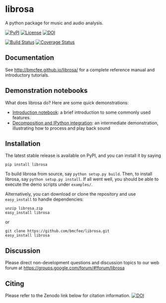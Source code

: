librosa
=======
A python package for music and audio analysis.  

[![PyPI](https://img.shields.io/pypi/v/librosa.svg)](https://pypi.python.org/pypi/librosa)
[![License](https://img.shields.io/pypi/l/librosa.svg)](https://github.com/bmcfee/librosa/blob/master/LICENSE.md)
[![DOI](https://zenodo.org/badge/doi/10.5281/zenodo.32193.svg)](http://dx.doi.org/10.5281/zenodo.32193)

[![Build Status](https://travis-ci.org/bmcfee/librosa.png?branch=master)](http://travis-ci.org/bmcfee/librosa?branch=master)
[![Coverage Status](https://coveralls.io/repos/bmcfee/librosa/badge.svg?branch=master)](https://coveralls.io/r/bmcfee/librosa?branch=master)


Documentation
-------------
See http://bmcfee.github.io/librosa/ for a complete reference manual and introductory tutorials.


Demonstration notebooks
-----------------------
What does librosa do?  Here are some quick demonstrations:

* [Introduction notebook](http://nbviewer.ipython.org/github/bmcfee/librosa/blob/master/examples/LibROSA%20demo.ipynb): a brief introduction to some commonly used features.
* [Decomposition and IPython integration](http://nbviewer.ipython.org/github/bmcfee/librosa/blob/master/examples/LibROSA%20audio%20effects%20and%20playback.ipynb): an intermediate demonstration, illustrating how to process and play back sound


Installation
------------

The latest stable release is available on PyPI, and you can install it by saying 
```
pip install librosa
```

To build librosa from source, say `python setup.py build`.
Then, to install librosa, say `python setup.py install`.
If all went well, you should be able to execute the demo scripts under `examples/`.

Alternatively, you can download or clone the repository and use `easy_install` to handle dependencies:

```
unzip librosa.zip
easy_install librosa
```
or
```
git clone https://github.com/bmcfee/librosa.git
easy_install librosa
```


Discussion
----------

Please direct non-development questions and discussion topics to our web forum at 
https://groups.google.com/forum/#!forum/librosa 


Citing
------

Please refer to the Zenodo link below for citation information.
[![DOI](https://zenodo.org/badge/doi/10.5281/zenodo.32193.svg)](http://dx.doi.org/10.5281/zenodo.32193)
